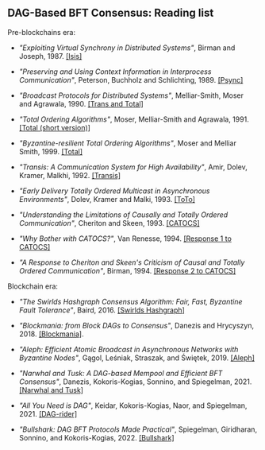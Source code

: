 ## DAG-Based BFT Consensus: Reading list

Pre-blockchains era:

* _"Exploiting Virtual Synchrony in Distributed Systems"_, Birman and Joseph, 1987. [[Isis]](https://dl.acm.org/doi/10.1145/37499.37515)

* _"Preserving and Using Context Information in Interprocess Communication"_, Peterson, Buchholz and Schlichting, 1989. [[Psync]](https://dl.acm.org/doi/10.1145/65000.65001)

* _"Broadcast Protocols for Distributed Systems"_, Melliar-Smith, Moser and Agrawala, 1990. [[Trans and Total]](https://ieeexplore.ieee.org/document/80121?tp=&signout=success)

* _"Total Ordering Algorithms"_, Moser, Melliar-Smith and Agrawala, 1991. [[Total (short version)]](https://dl.acm.org/doi/10.1145/327164.327298)

* _"Byzantine-resilient Total Ordering Algorithms"_, Moser and Melliar Smith, 1999. [[Total]](https://www.sciencedirect.com/science/article/pii/S0890540198927705)

* _"Transis: A Communication System for High Availability"_, Amir, Dolev, Kramer, Malkhi, 1992. [[Transis]](https://ieeexplore.ieee.org/document/243613)

* _"Early Delivery Totally Ordered Multicast in Asynchronous Environments"_, Dolev, Kramer and Malki, 1993. [[ToTo]](https://dahliamalkhi.github.io/files/Multicast-FTCS1993.pdf)

* _"Understanding the Limitations of Causally and Totally Ordered Communication"_, Cheriton and Skeen, 1993. [[CATOCS]](https://dl.acm.org/doi/10.1145/173668.168623)

* _"Why Bother with CATOCS?"_, Van Renesse, 1994. [[Response 1 to CATOCS]](https://dl.acm.org/doi/10.1145/164853.164859)

* _"A Response to Cheriton and Skeen's Criticism of Causal and Totally Ordered Communication"_, Birman, 1994. [[Response 2 to CATOCS]](https://dl.acm.org/doi/10.1145/164853.164858)

Blockchain era:

* _"The Swirlds Hashgraph Consensus Algorithm: Fair, Fast, Byzantine Fault Tolerance"_, Baird, 2016. [[Swirlds Hashgraph]](https://www.swirlds.com/downloads/SWIRLDS-TR-2016-01.pdf)

* _"Blockmania: from Block DAGs to Consensus"_, Danezis and Hrycyszyn, 2018. [[Blockmania]](https://arxiv.org/abs/1809.01620).

* _"Aleph: Efficient Atomic Broadcast in Asynchronous Networks with Byzantine Nodes"_, Gągol, Leśniak, Straszak, and Świętek, 2019. [[Aleph]](https://arxiv.org/pdf/1908.05156.pdf)

* _"Narwhal and Tusk: A DAG-based Mempool and Efficient BFT Consensus"_, Danezis, Kokoris-Kogias, Sonnino, and Spiegelman, 2021. [[Narwhal and Tusk]](https://arxiv.org/abs/2105.11827)

* _"All You Need is DAG"_, Keidar, Kokoris-Kogias, Naor, and Spiegelman, 2021. [[DAG-rider]](https://arxiv.org/abs/2102.08325)

* _"Bullshark: DAG BFT Protocols Made Practical"_, Spiegelman, Giridharan, Sonnino, and Kokoris-Kogias, 2022. [[Bullshark]](https://arxiv.org/abs/2201.05677")


